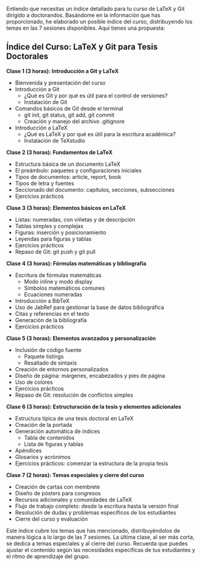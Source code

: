 Entiendo que necesitas un índice detallado para tu curso de LaTeX y Git dirigido a doctorandos. Basándome en la información que has proporcionado, he elaborado un posible índice del curso, distribuyendo los temas en las 7 sesiones disponibles. Aquí tienes una propuesta:

## Índice del Curso: LaTeX y Git para Tesis Doctorales

**Clase 1 (3 horas): Introducción a Git y LaTeX**

- Bienvenida y presentación del curso
- Introducción a Git
  - ¿Qué es Git y por qué es útil para el control de versiones?
  - Instalación de Git
- Comandos básicos de Git desde el terminal
  - git init, git status, git add, git commit
  - Creación y manejo del archivo .gitignore
- Introducción a LaTeX
  - ¿Qué es LaTeX y por qué es útil para la escritura académica?
  - Instalación de TeXstudio

**Clase 2 (3 horas): Fundamentos de LaTeX**

- Estructura básica de un documento LaTeX
- El preámbulo: paquetes y configuraciones iniciales
- Tipos de documentos: article, report, book
- Tipos de letra y fuentes
- Seccionado del documento: capítulos, secciones, subsecciones
- Ejercicios prácticos

**Clase 3 (3 horas): Elementos básicos en LaTeX**

- Listas: numeradas, con viñetas y de descripción
- Tablas simples y complejas
- Figuras: inserción y posicionamiento
- Leyendas para figuras y tablas
- Ejercicios prácticos
- Repaso de Git: git push y git pull

**Clase 4 (3 horas): Fórmulas matemáticas y bibliografía**

- Escritura de fórmulas matemáticas
  - Modo inline y modo display
  - Símbolos matemáticos comunes
  - Ecuaciones numeradas
- Introducción a BibTeX
- Uso de JabRef para gestionar la base de datos bibliográfica
- Citas y referencias en el texto
- Generación de la bibliografía
- Ejercicios prácticos

**Clase 5 (3 horas): Elementos avanzados y personalización**

- Inclusión de código fuente
  - Paquete listings
  - Resaltado de sintaxis
- Creación de entornos personalizados
- Diseño de página: márgenes, encabezados y pies de página
- Uso de colores
- Ejercicios prácticos
- Repaso de Git: resolución de conflictos simples

**Clase 6 (3 horas): Estructuración de la tesis y elementos adicionales**

- Estructura típica de una tesis doctoral en LaTeX
- Creación de la portada
- Generación automática de índices
  - Tabla de contenidos
  - Lista de figuras y tablas
- Apéndices
- Glosarios y acrónimos
- Ejercicios prácticos: comenzar la estructura de la propia tesis

**Clase 7 (2 horas): Temas especiales y cierre del curso**

- Creación de cartas con membrete
- Diseño de pósters para congresos
- Recursos adicionales y comunidades de LaTeX
- Flujo de trabajo completo: desde la escritura hasta la versión final
- Resolución de dudas y problemas específicos de los estudiantes
- Cierre del curso y evaluación

Este índice cubre los temas que has mencionado, distribuyéndolos de manera lógica a lo largo de las 7 sesiones. La última clase, al ser más corta, se dedica a temas especiales y al cierre del curso. Recuerda que puedes ajustar el contenido según las necesidades específicas de tus estudiantes y el ritmo de aprendizaje del grupo.